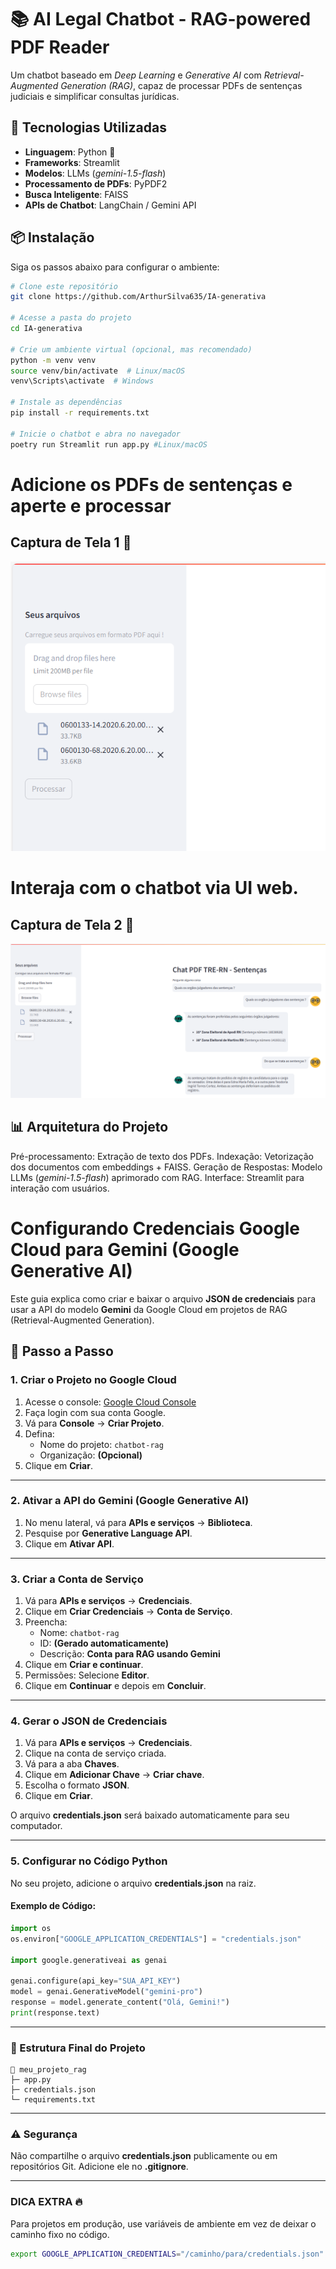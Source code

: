 # 📚 AI Legal Chatbot - RAG-powered PDF Reader

Um chatbot baseado em *Deep Learning* e *Generative AI* com *Retrieval-Augmented Generation (RAG)*, capaz de processar PDFs de sentenças judiciais e simplificar consultas jurídicas.

## 🚀 Tecnologias Utilizadas

- **Linguagem**: Python 🐍  
- **Frameworks**: Streamlit  
- **Modelos**: LLMs (*gemini-1.5-flash*)  
- **Processamento de PDFs**: PyPDF2  
- **Busca Inteligente**: FAISS 
- **APIs de Chatbot**: LangChain / Gemini API  

## 📦 Instalação

Siga os passos abaixo para configurar o ambiente:

```bash
# Clone este repositório
git clone https://github.com/ArthurSilva635/IA-generativa

# Acesse a pasta do projeto
cd IA-generativa

# Crie um ambiente virtual (opcional, mas recomendado)
python -m venv venv
source venv/bin/activate  # Linux/macOS
venv\Scripts\activate  # Windows

# Instale as dependências
pip install -r requirements.txt

# Inicie o chatbot e abra no navegador
poetry run Streamlit run app.py #Linux/macOS
```

# Adicione os PDFs de sentenças e aperte e processar
## Captura de Tela 1 📸
![Adicionando os PDFs](utils/img/img2.PNG)

# Interaja com o chatbot via UI web.
## Captura de Tela 2 📸
![Interajindo com o chatbot](utils/img/img1.PNG)


## 📊 Arquitetura do Projeto

Pré-processamento: Extração de texto dos PDFs.
Indexação: Vetorização dos documentos com embeddings + FAISS.
Geração de Respostas: Modelo LLMs (*gemini-1.5-flash*) aprimorado com RAG.
Interface: Streamlit para interação com usuários.

# Configurando Credenciais Google Cloud para Gemini (Google Generative AI)

Este guia explica como criar e baixar o arquivo **JSON de credenciais** para usar a API do modelo **Gemini** da Google Cloud em projetos de RAG (Retrieval-Augmented Generation).

## 🚀 Passo a Passo

### 1. Criar o Projeto no Google Cloud
1. Acesse o console: [Google Cloud Console](https://console.cloud.google.com/)
2. Faça login com sua conta Google.
3. Vá para **Console** → **Criar Projeto**.
4. Defina:
   - Nome do projeto: `chatbot-rag`
   - Organização: **(Opcional)**
5. Clique em **Criar**.

---

### 2. Ativar a API do Gemini (Google Generative AI)
1. No menu lateral, vá para **APIs e serviços** → **Biblioteca**.
2. Pesquise por **Generative Language API**.
3. Clique em **Ativar API**.

---

### 3. Criar a Conta de Serviço
1. Vá para **APIs e serviços** → **Credenciais**.
2. Clique em **Criar Credenciais** → **Conta de Serviço**.
3. Preencha:
   - Nome: `chatbot-rag`
   - ID: **(Gerado automaticamente)**
   - Descrição: **Conta para RAG usando Gemini**
4. Clique em **Criar e continuar**.
5. Permissões: Selecione **Editor**.
6. Clique em **Continuar** e depois em **Concluir**.

---

### 4. Gerar o JSON de Credenciais
1. Vá para **APIs e serviços** → **Credenciais**.
2. Clique na conta de serviço criada.
3. Vá para a aba **Chaves**.
4. Clique em **Adicionar Chave** → **Criar chave**.
5. Escolha o formato **JSON**.
6. Clique em **Criar**.

O arquivo **credentials.json** será baixado automaticamente para seu computador.

---

### 5. Configurar no Código Python
No seu projeto, adicione o arquivo **credentials.json** na raiz.

#### Exemplo de Código:
```python
import os
os.environ["GOOGLE_APPLICATION_CREDENTIALS"] = "credentials.json"

import google.generativeai as genai

genai.configure(api_key="SUA_API_KEY")
model = genai.GenerativeModel("gemini-pro")
response = model.generate_content("Olá, Gemini!")
print(response.text)
```

---

### 📌 Estrutura Final do Projeto
```
📂 meu_projeto_rag
├─ app.py
├─ credentials.json
└─ requirements.txt
```

---

### ⚠️ Segurança
Não compartilhe o arquivo **credentials.json** publicamente ou em repositórios Git. Adicione ele no **.gitignore**.

---

### DICA EXTRA 🔥
Para projetos em produção, use variáveis de ambiente em vez de deixar o caminho fixo no código.

```bash
export GOOGLE_APPLICATION_CREDENTIALS="/caminho/para/credentials.json"
```


